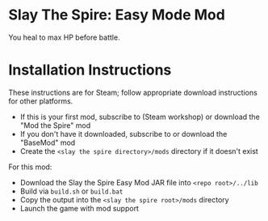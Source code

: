 # Slay The Spire: Easy Mode Mod

You heal to max HP before battle.

# Installation Instructions

These instructions are for Steam; follow appropriate download instructions for other platforms.

- If this is your first mod, subscribe to (Steam workshop) or download the "Mod the Spire" mod
- If you don't have it downloaded, subscribe to or download the "BaseMod" mod
- Create the `<slay the spire directory>/mods` directory if it doesn't exist

For this mod:

- Download the Slay the Spire Easy Mod JAR file into `<repo root>/../lib`
- Build via `build.sh` or `build.bat`
- Copy the output into the `<slay the spire root>/mods` directory
- Launch the game with mod support
